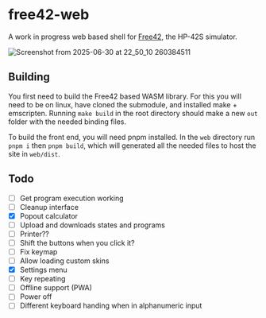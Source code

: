 # free42-web

A work in progress web based shell for [Free42](https://thomasokken.com/free42), the HP-42S simulator.

![Screenshot from 2025-06-30 at 22_50_10 260384511](https://github.com/user-attachments/assets/773875f2-d527-470f-9f3e-f0a37a45ee2d)

## Building

You first need to build the Free42 based WASM library.
For this you will need to be on linux, have cloned the submodule, and installed make + emscripten.
Running `make build` in the root directory should make a new `out` folder with the needed binding files.

To build the front end, you will need pnpm installed.
In the `web` directory run `pnpm i` then `pnpm build`, which will generated all the needed files to host the site in `web/dist`.

## Todo

- [ ] Get program execution working
- [ ] Cleanup interface
- [x] Popout calculator
- [ ] Upload and downloads states and programs
- [ ] Printer??
- [ ] Shift the buttons when you click it?
- [ ] Fix keymap
- [ ] Allow loading custom skins
- [x] Settings menu
- [ ] Key repeating
- [ ] Offline support (PWA)
- [ ] Power off
- [ ] Different keyboard handing when in alphanumeric input

